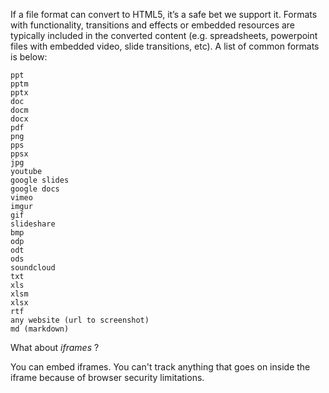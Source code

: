 If a file format can convert to HTML5, it’s a safe bet we support it. Formats with functionality, transitions and effects or embedded resources are typically included in the converted content (e.g. spreadsheets, powerpoint files with embedded video, slide transitions, etc). A list of common formats is below:

	ppt
	pptm
	pptx
	doc
	docm
	docx
	pdf
	png
	pps
	ppsx
	jpg
	youtube
	google slides
	google docs
	vimeo
	imgur
	gif
	slideshare
	bmp
	odp
	odt
	ods
	soundcloud
	txt
	xls
	xlsm
	xlsx
	rtf
	any website (url to screenshot)
	md (markdown)

What about *iframes* ?

You can embed iframes. You can't track anything that goes on inside the iframe because of browser security limitations.